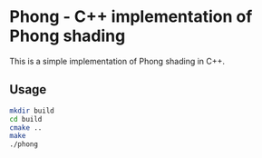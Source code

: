 # Phong - C++ implementation of Phong shading

This is a simple implementation of Phong shading in C++.
    
## Usage

```bash
mkdir build
cd build
cmake ..
make
./phong
```

